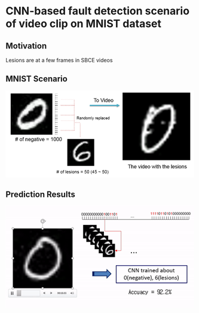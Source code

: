# CNN-based fault detection scenario of video clip on MNIST dataset

## Motivation

Lesions are at a few frames in SBCE videos 

## MNIST Scenario

![Scenario](./results/scenario.PNG)


## Prediction Results

![Prediction](./results/prediction.gif)


